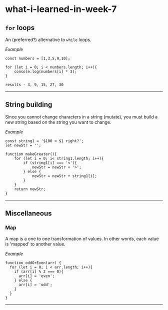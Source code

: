 # what-i-learned-in-week-7
## `for` loops

An (preferred?) alternative to `while` loops.

*Example*
```
const numbers = [1,3,5,9,10];

for (let i = 0; i < numbers.length; i++){
    console.log(numbers[i] * 3);
}

results - 3, 9, 15, 27, 30
```

---

## String building

Since you cannot change characters in a string (mutate), you must build a new string based on the string you want to change.

*Example*
```
const string1 = '$100 < $1 right?';
let newStr = '';

function makeGreater(){
    for (let i = 0; i< string1.length; i++){
        if (string1[i] === '<'){
            newStr = newStr + '>';
        } else {
            newStr = newStr + string1[i];
        }
    }
    return newStr;
}
```

---

## Miscellaneous
### Map

A map is a one to one transformation of values. In other words, each value is 'mapped' to another value.

*Example*
```
function oddOrEven(arr) {
  for (let i = 0; i < arr.length; i++){
    if (arr[i] % 2 === 0){
      arr[i] = 'even';
    } else {
      arr[i] = 'odd';
    }
  }
}
```

---